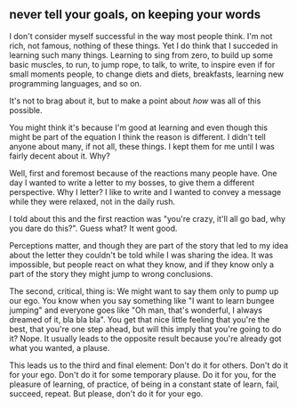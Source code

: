 ## never tell your goals, on keeping your words

I don't consider myself successful in the way most people think. I'm not rich, not famous, nothing of these things.
Yet I do think that I succeded in learning such many things.
Learning to sing from zero, to build up some basic muscles, to run, to jump rope, to talk, to write, to inspire even if for small moments people, to change diets and diets, breakfasts, learning new programming languages, and so on.

It's not to brag about it, but to make a point about _how_ was all of this possible.

You might think it's because I'm good at learning and even though this might be part of the equation I think the reason is different.
I didn't tell anyone about many, if not all, these things. I kept them for me until I was fairly decent about it.
Why?

Well, first and foremost because of the reactions many people have.
One day I wanted to write a letter to my bosses, to give them a different perspective. Why I letter? I like to write and I wanted to convey a message while they were relaxed, not in the daily rush.

I told about this and the first reaction was "you're crazy, it'll all go bad, why you dare do this?".
Guess what? It went good.

Perceptions matter, and though they are part of the story that led to my idea about the letter they couldn't be told while I was sharing the idea. It was impossible, but people react on what they know, and if they know only a part of the story they might jump to wrong conclusions.

The second, critical, thing is: We might want to say them only to pump up our ego.
You know when you say something like "I want to learn bungee jumping" and everyone goes like "Oh man, that's wonderful, I always dreamed of it, bla bla bla".
You get that nice little feeling that you're the best, that you're one step ahead, but will this imply that you're going to do it? Nope. It usually leads to the opposite result because you're already got what you wanted, a plause.

This leads us to the third and final element: Don't do it for others. Don't do it for your ego. Don't do it for some temporary plause.
Do it for you, for the pleasure of learning, of practice, of being in a constant state of learn, fail, succeed, repeat. But please, don't do it for your ego.